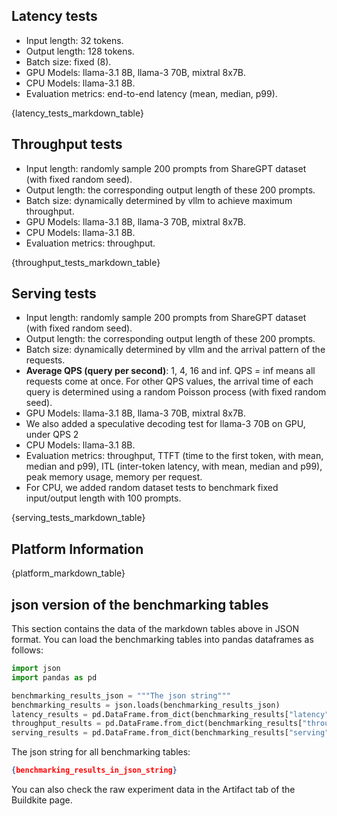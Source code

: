
## Latency tests

- Input length: 32 tokens.
- Output length: 128 tokens.
- Batch size: fixed (8).
- GPU Models: llama-3.1 8B, llama-3 70B, mixtral 8x7B.
- CPU Models: llama-3.1 8B.
- Evaluation metrics: end-to-end latency (mean, median, p99).

{latency_tests_markdown_table}

## Throughput tests

- Input length: randomly sample 200 prompts from ShareGPT dataset (with fixed random seed).
- Output length: the corresponding output length of these 200 prompts.
- Batch size: dynamically determined by vllm to achieve maximum throughput.
- GPU Models: llama-3.1 8B, llama-3 70B, mixtral 8x7B.
- CPU Models: llama-3.1 8B.
- Evaluation metrics: throughput.

{throughput_tests_markdown_table}

## Serving tests

- Input length: randomly sample 200 prompts from ShareGPT dataset (with fixed random seed).
- Output length: the corresponding output length of these 200 prompts.
- Batch size: dynamically determined by vllm and the arrival pattern of the requests.
- **Average QPS (query per second)**: 1, 4, 16 and inf. QPS = inf means all requests come at once. For other QPS values, the arrival time of each query is determined using a random Poisson process (with fixed random seed).
- GPU Models: llama-3.1 8B, llama-3 70B, mixtral 8x7B.
- We also added a speculative decoding test for llama-3 70B on GPU, under QPS 2
- CPU Models: llama-3.1 8B.
- Evaluation metrics: throughput, TTFT (time to the first token, with mean, median and p99), ITL (inter-token latency, with mean, median and p99), peak memory usage, memory per request.
- For CPU, we added random dataset tests to benchmark fixed input/output length with 100 prompts.

{serving_tests_markdown_table}

## Platform Information

{platform_markdown_table}

## json version of the benchmarking tables

This section contains the data of the markdown tables above in JSON format.
You can load the benchmarking tables into pandas dataframes as follows:

```python
import json
import pandas as pd

benchmarking_results_json = """The json string"""
benchmarking_results = json.loads(benchmarking_results_json)
latency_results = pd.DataFrame.from_dict(benchmarking_results["latency"])
throughput_results = pd.DataFrame.from_dict(benchmarking_results["throughput"])
serving_results = pd.DataFrame.from_dict(benchmarking_results["serving"])
```

The json string for all benchmarking tables:

```json
{benchmarking_results_in_json_string}
```

You can also check the raw experiment data in the Artifact tab of the Buildkite page.
